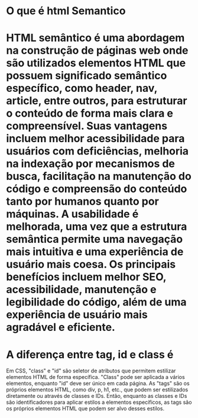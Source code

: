 <h1>O que é html Semantico<h1>

<p>HTML semântico é uma abordagem na construção de páginas web onde são utilizados elementos HTML que possuem significado semântico específico, como header, nav, article, entre outros, para estruturar o conteúdo de forma mais clara e compreensível. Suas vantagens incluem melhor acessibilidade para usuários com deficiências, melhoria na indexação por mecanismos de busca, facilitação na manutenção do código e compreensão do conteúdo tanto por humanos quanto por máquinas. A usabilidade é melhorada, uma vez que a estrutura semântica permite uma navegação mais intuitiva e uma experiência de usuário mais coesa. Os principais benefícios incluem melhor SEO, acessibilidade, manutenção e legibilidade do código, além de uma experiência de usuário mais agradável e eficiente.

<p>

<h1>A diferença entre tag, id e class é</h1>

<p>Em CSS, "class" e "id" são seletor de atributos que permitem estilizar elementos HTML de forma específica. "Class" pode ser aplicada a vários elementos, enquanto "id" deve ser único em cada página. As "tags" são os próprios elementos HTML, como div, p, h1, etc., que podem ser estilizados diretamente ou através de classes e IDs. Então, enquanto as classes e IDs são identificadores para aplicar estilos a elementos específicos, as tags são os próprios elementos HTML que podem ser alvo desses estilos. <p>
